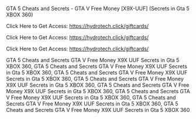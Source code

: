 GTA 5 Cheats and Secrets - GTA V Free Money [X9X-UUF] (Secrets in Gta 5 XBOX 360)

Click Here to Get Access: https://hydrotech.click/giftcards/

Click Here to Get Access: https://hydrotech.click/giftcards/

Click Here to Get Access: https://hydrotech.click/giftcards/

GTA 5 Cheats and Secrets GTA V Free Money X9X UUF Secrets in Gta 5 XBOX 360, GTA 5 Cheats and Secrets GTA V Free Money X9X UUF Secrets in Gta 5 XBOX 360, GTA 5 Cheats and Secrets GTA V Free Money X9X UUF Secrets in Gta 5 XBOX 360, GTA 5 Cheats and Secrets GTA V Free Money X9X UUF Secrets in Gta 5 XBOX 360, GTA 5 Cheats and Secrets GTA V Free Money X9X UUF Secrets in Gta 5 XBOX 360, GTA 5 Cheats and Secrets GTA V Free Money X9X UUF Secrets in Gta 5 XBOX 360, GTA 5 Cheats and Secrets GTA V Free Money X9X UUF Secrets in Gta 5 XBOX 360, GTA 5 Cheats and Secrets GTA V Free Money X9X UUF Secrets in Gta 5 XBOX 360
